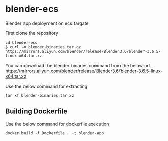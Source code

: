# blender-ecs
Blender app deployment on ecs fargate

First clone the repository
```
cd blender-ecs
$ curl -o blender-binaries.tar.gz https://mirrors.aliyun.com/blender/release/Blender3.6/blender-3.6.5-linux-x64.tar.xz
```
You can download the blender binaries command from the below url
https://mirrors.aliyun.com/blender/release/Blender3.6/blender-3.6.5-linux-x64.tar.xz

Use the below command for extracting
```
tar xf blender-binaries.tar.xz
```

## Building Dockerfile
Use the below command for dockerfile execution

```
docker build -f Dockerfile . -t blender-app
```

